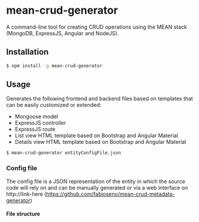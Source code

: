 # mean-crud-generator
A command-line tool for creating CRUD operations using the MEAN stack (MongoDB, ExpressJS, Angular and NodeJS).

## Installation
```bash
$ npm install -g mean-crud-generator
```

## Usage
Generates the following frontend and backend files based on templates that can be easily customized or extended:
- Mongoose model
- ExpressJS controller
- ExpressJS route
- List view HTML template based on Bootstrap and Angular Material
- Details view HTML template based on Bootstrap and Angular Material

```bash
$ mean-crud-generator entityConfigFile.json
```

### Config file
The config file is a JSON representation of the entity in which the source code will rely on and can be manually generated or via a web interface on http://link-here (https://github.com/fabioseno/mean-crud-metadata-generator)

#### File structure